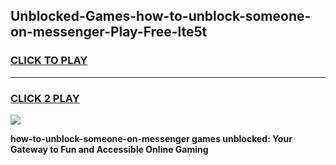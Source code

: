 
## Unblocked-Games-how-to-unblock-someone-on-messenger-Play-Free-lte5t
<h3>
<a href="https://premium76.site?title=how-to-unblock-someone-on-messenger&ref=18A1">CLICK TO PLAY</a></h3>
<hr>

<h3>
<a href="https://premium76.site?title=how-to-unblock-someone-on-messenger&ref=18A1">CLICK 2 PLAY</a>
  
</h3>

<a href="https://premium76.site?title=how-to-unblock-someone-on-messenger&ref=18A1"><img src="https://clearcache.store/games.png"></a>


**how-to-unblock-someone-on-messenger games unblocked: Your Gateway to Fun and Accessible Online Gaming**
